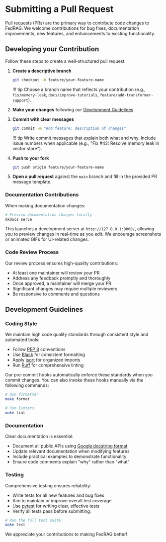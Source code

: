 # Submitting a Pull Request

Pull requests (PRs) are the primary way to contribute code changes to FedRAG. We welcome contributions for bug fixes, documentation improvements, new features, and enhancements to existing functionality.

## Developing your Contribution

Follow these steps to create a well-structured pull request:

1. __Create a descriptive branch__

    ```sh
    git checkout -b feature/your-feature-name
    ```

    !!! tip
        Choose a branch name that reflects your contribution (e.g.,
        `fix/memory-leak`, `docs/improve-tutorials`, `feature/add-transformer-support`).

2. __Make your changes__ following our [Development Guidelines](#development-guidelines)

3. __Commit with clear messages__

    ```sh
    git commit -m "Add feature: description of changes"
    ```

    !!! tip
        Write commit messages that explain both what and why. Include issue numbers
        when applicable (e.g., "Fix #42: Resolve memory leak in vector store").

4. __Push to your fork__

    ```sh
    git push origin feature/your-feature-name
    ```

5. __Open a pull request__ against the `main` branch and fill in the provided
    PR message template.

### Documentation Contributions

When making documentation changes:

```sh
# Preview documentation changes locally
mkdocs serve
```

This launches a development server at `http://127.0.0.1:8000/`, allowing you to preview changes in real-time as you edit. We encourage screenshots or animated GIFs for UI-related changes.

### Code Review Process

Our review process ensures high-quality contributions:

- At least one maintainer will review your PR
- Address any feedback promptly and thoroughly
- Once approved, a maintainer will merge your PR
- Significant changes may require multiple reviewers
- Be responsive to comments and questions

## Development Guidelines

### Coding Style

We maintain high code quality standards through consistent style and automated tools:

- Follow [PEP 8](https://www.python.org/dev/peps/pep-0008/) conventions
- Use [Black](https://github.com/psf/black) for consistent formatting
- Apply [isort](https://pycqa.github.io/isort/) for organized imports
- Run [Ruff](https://github.com/astral-sh/ruff) for comprehensive linting

Our pre-commit hooks automatically enforce these standards when you commit changes.
You can also invoke these hooks manually via the following commands:

```sh
# Run formatter
make format

# Run linters
make lint
```

### Documentation

Clear documentation is essential:

- Document all public APIs using [Google docstring format](https://google.github.io/styleguide/pyguide.html#38-comments-and-docstrings)
- Update relevant documentation when modifying features
- Include practical examples to demonstrate functionality
- Ensure code comments explain "why" rather than "what"

### Testing

Comprehensive testing ensures reliability:

- Write tests for all new features and bug fixes
- Aim to maintain or improve overall test coverage
- Use [pytest](https://docs.pytest.org/) for writing clear, effective tests
- Verify all tests pass before submitting:

```sh
# Run the full test suite
make test
```

We appreciate your contributions to making FedRAG better!
